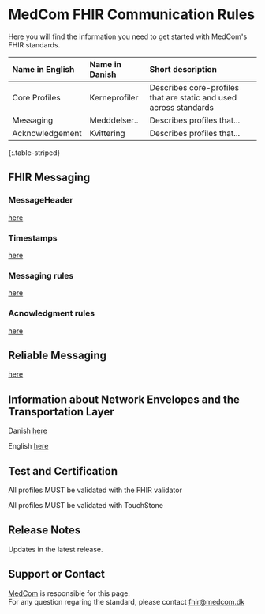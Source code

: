 # MedCom FHIR Communication Rules

Here you will find the information you need to get started with MedCom's FHIR standards.

|       Name in English      |       Name in Danish       |                            Short description                      |
|:---------------------------|:---------------------------|:------------------------------------------------------------------|
| Core Profiles        | Kerneprofiler            | Describes core-profiles that are static and used across standards |
| Messaging            | Medddelser..             | Describes profiles that...                                        |
| Acknowledgement      | Kvittering               | Describes profiles that...                                        |
{:.table-striped}

## FHIR Messaging

### MessageHeader

[here](/assets/documents/MessageHeader%20Identifiers%20%26%20Timestamps.md)

### Timestamps

[here](/assets/documents/MessageHeader%20Identifiers%20%26%20Timestamps.md)

### Messaging rules

[here](/assets/documents/Messaging%20rules.md)

### Acnowledgment rules

[here](/assets/documents/Acknowledgment%20rules.md)

## Reliable Messaging

[here](/assets/documents/Reliable%20Messaging.md)

## Information about Network Envelopes and the Transportation Layer

Danish [here](/assets/documents/MedComs_FHIR-meddelelser_og_forsendelseskuvert.md)

English [here](/assets/documents/MedComFHIRMessagesAndNetworkEnvelopes.md)

## Test and Certification

All profiles MUST be validated with the FHIR validator

All profiles MUST be validated with TouchStone

## Release Notes

Updates in the latest release.

## Support or Contact

[MedCom](https://www.medcom.dk/) is responsible for this page.  
For any question regaring the standard, please contact <fhir@medcom.dk>
